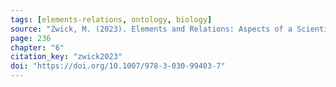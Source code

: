 ```yaml
---
tags: [elements-relations, ontology, biology]
source: "Zwick, M. (2023). Elements and Relations: Aspects of a Scientific Metaphysics (Vol. 35). Springer International Publishing."
page: 236
chapter: "6"
citation_key: "zwick2023"
doi: "https://doi.org/10.1007/978-3-030-99403-7"
---
```


